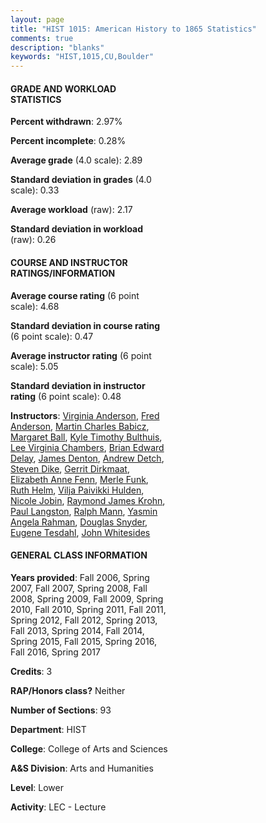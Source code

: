 ```yaml
---
layout: page
title: "HIST 1015: American History to 1865 Statistics"
comments: true
description: "blanks"
keywords: "HIST,1015,CU,Boulder"
---
```

<head>
<script src="https://ajax.googleapis.com/ajax/libs/jquery/2.1.3/jquery.min.js"></script>
<script src="https://dl.dropboxusercontent.com/s/pc42nxpaw1ea4o9/highcharts.js?dl=0"></script>
<!-- <script src="../assets/js/highcharts.js"></script> -->
<style type="text/css">@font-face {
	font-family: "Bebas Neue";
	src: url(https://www.filehosting.org/file/details/544349/BebasNeue Regular.otf) format("opentype");
	}
	h1.Bebas { 
		font-family: "Bebas Neue", Verdana, Tahoma;
	}
</style>
</head>
<body>
	<div id="container" style="float: right; width: 45%; height: 88%; margin-left: 2.5%; margin-right: 2.5%;"></div>
	<script language="JavaScript">
		$(document).ready(function() {
		var chart = {type: 'column'};
		var title = {text: 'Grade Distribution'};
		var xAxis = {categories: ['A','B','C','D','F'],crosshair: true};
		var yAxis = {min: 0,title: {text: 'Percentage'}};
		var tooltip = {headerFormat: '<center><b><span style="font-size:20px">{point.key}</span></b></center>',
		               pointFormat: '<td style="padding:0"><b>{point.y:.1f}%</b></td>',
		               footerFormat: '</table>',shared: true,useHTML: true};
		var plotOptions = {column: {pointPadding: 0.0,borderWidth: 0}};  
		var credits = {enabled: false};var series= [{name: 'Percent',data: [25.44,48.43,20.27,3.3,2.51,]}];
		var json = {};
		json.chart = chart;
		json.title = title;
		json.tooltip = tooltip;
		json.xAxis = xAxis;
		json.yAxis = yAxis;  
		json.series = series;
		json.plotOptions = plotOptions;  
		json.credits = credits;
		$('#container').highcharts(json);
	});
	</script>
</body>
			   
#### GRADE AND WORKLOAD STATISTICS

**Percent withdrawn**: 2.97%

**Percent incomplete**: 0.28%

**Average grade** (4.0 scale): 2.89

**Standard deviation in grades** (4.0 scale): 0.33

**Average workload** (raw): 2.17

**Standard deviation in workload** (raw): 0.26

#### COURSE AND INSTRUCTOR RATINGS/INFORMATION

**Average course rating** (6 point scale): 4.68

**Standard deviation in course rating** (6 point scale): 0.47

**Average instructor rating** (6 point scale): 5.05

**Standard deviation in instructor rating** (6 point scale): 0.48

**Instructors**: <a href='../../instructors/Virginia_Anderson'>Virginia Anderson</a>, <a href='../../instructors/Fred_Anderson'>Fred Anderson</a>, <a href='../../instructors/Martin_Charles_Babicz'>Martin Charles Babicz</a>, <a href='../../instructors/Margaret_Ball'>Margaret Ball</a>, <a href='../../instructors/Kyle_Timothy_Bulthuis'>Kyle Timothy Bulthuis</a>, <a href='../../instructors/Lee_Virginia_Chambers'>Lee Virginia Chambers</a>, <a href='../../instructors/Brian_Edward_Delay'>Brian Edward Delay</a>, <a href='../../instructors/James_Denton'>James Denton</a>, <a href='../../instructors/Andrew_Detch'>Andrew Detch</a>, <a href='../../instructors/Steven_Dike'>Steven Dike</a>, <a href='../../instructors/Gerrit_Dirkmaat'>Gerrit Dirkmaat</a>, <a href='../../instructors/Elizabeth_Anne_Fenn'>Elizabeth Anne Fenn</a>, <a href='../../instructors/Merle_Funk'>Merle Funk</a>, <a href='../../instructors/Ruth_Helm'>Ruth Helm</a>, <a href='../../instructors/Vilja_Paivikki_Hulden'>Vilja Paivikki Hulden</a>, <a href='../../instructors/Nicole_Jobin'>Nicole Jobin</a>, <a href='../../instructors/Raymond_James_Krohn'>Raymond James Krohn</a>, <a href='../../instructors/Paul_Langston'>Paul Langston</a>, <a href='../../instructors/Ralph_Mann'>Ralph Mann</a>, <a href='../../instructors/Yasmin_Angela_Rahman'>Yasmin Angela Rahman</a>, <a href='../../instructors/Douglas_Snyder'>Douglas Snyder</a>, <a href='../../instructors/Eugene_Tesdahl'>Eugene Tesdahl</a>, <a href='../../instructors/John_Whitesides'>John Whitesides</a>

#### GENERAL CLASS INFORMATION

**Years provided**: Fall 2006, Spring 2007, Fall 2007, Spring 2008, Fall 2008, Spring 2009, Fall 2009, Spring 2010, Fall 2010, Spring 2011, Fall 2011, Spring 2012, Fall 2012, Spring 2013, Fall 2013, Spring 2014, Fall 2014, Spring 2015, Fall 2015, Spring 2016, Fall 2016, Spring 2017

**Credits**: 3

**RAP/Honors class?** Neither

**Number of Sections**: 93

**Department**: HIST

**College**: College of Arts and Sciences

**A&S Division**: Arts and Humanities

**Level**: Lower

**Activity**: LEC - Lecture
